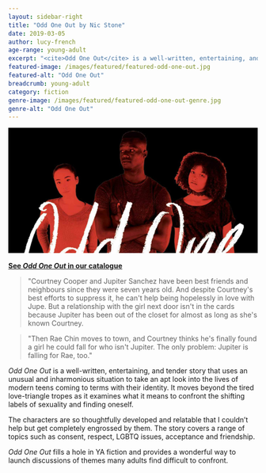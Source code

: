 ```yaml
---
layout: sidebar-right
title: "Odd One Out by Nic Stone"
date: 2019-03-05
author: lucy-french
age-range: young-adult
excerpt: "<cite>Odd One Out</cite> is a well-written, entertaining, and tender story."
featured-image: /images/featured/featured-odd-one-out.jpg
featured-alt: "Odd One Out"
breadcrumb: young-adult
category: fiction
genre-image: /images/featured/featured-odd-one-out-genre.jpg
genre-alt: "Odd One Out"
---
```


![Odd One Out](/images/featured/featured-odd-one-out.jpg)

**[See <cite>Odd One Out</cite> in our catalogue](https://suffolk.spydus.co.uk/cgi-bin/spydus.exe/ENQ/OPAC/BIBENQ?BRN=2450630)**

> "Courtney Cooper and Jupiter Sanchez have been best friends and neighbours since they were seven years old. And despite Courtney's best efforts to suppress it, he can't help being hopelessly in love with Jupe. But a relationship with the girl next door isn't in the cards because Jupiter has been out of the closet for almost as long as she's known Courtney.

> "Then Rae Chin moves to town, and Courtney thinks he's finally found a girl he could fall for who isn't Jupiter. The only problem: Jupiter is falling for Rae, too."

<cite>Odd One Out</cite> is a well-written, entertaining, and tender story that uses an unusual and inharmonious situation to take an apt look into the lives of modern teens coming to terms with their identity. It moves beyond the tired love-triangle tropes as it examines what it means to confront the shifting labels of sexuality and finding oneself.

The characters are so thoughtfully developed and relatable that I couldn’t help but get completely engrossed by them. The story covers a range of topics such as consent, respect, LGBTQ issues, acceptance and friendship.

<cite>Odd One Out</cite> fills a hole in YA fiction and provides a wonderful way to launch discussions of themes many adults find difficult to confront.
